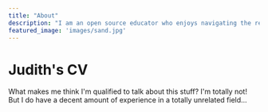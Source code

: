 ```yaml
---
title: "About"
description: "I am an open source educator who enjoys navigating the relationships between technology, community, and business. An analytic approach to challenges and a strong sense of empathy help me understand and collaborate with others. I have developed these skills over eleven years managing communities, researching, teaching, writing, and counseling."
featured_image: 'images/sand.jpg'
---
```


# Judith's CV

What makes me think I'm qualified to talk about this stuff? I'm totally not! But I do have a decent amount of experience in a totally unrelated field...
